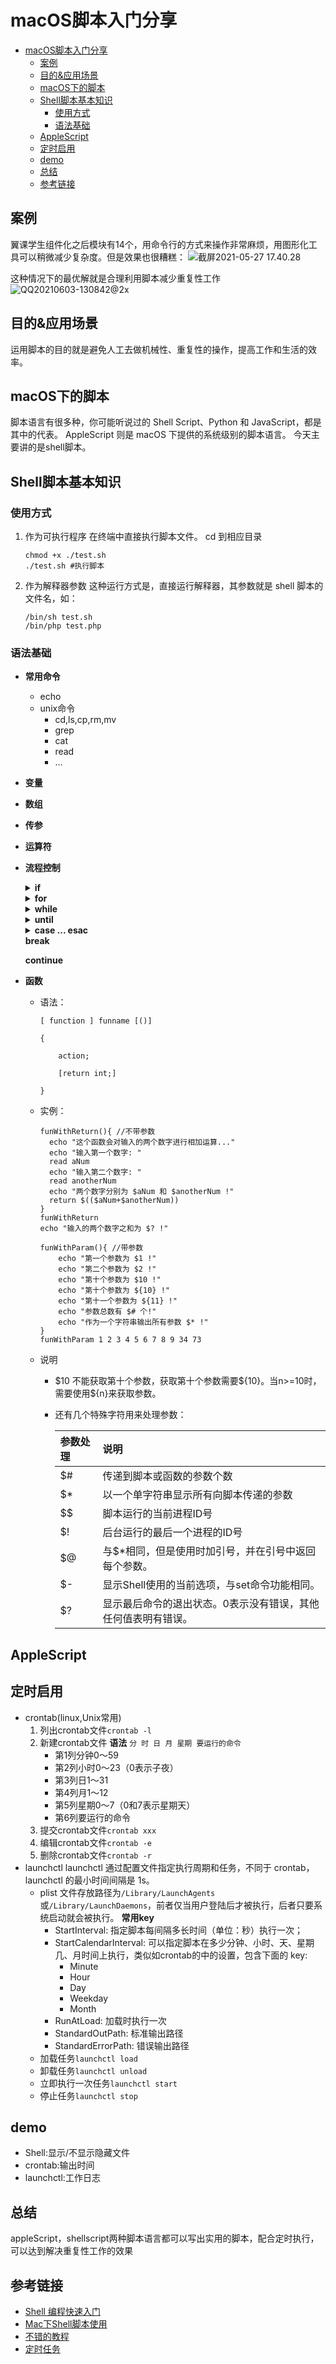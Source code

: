 # macOS脚本入门分享

- [macOS脚本入门分享](#macos脚本入门分享)
  - [案例](#案例)
  - [目的&应用场景](#目的应用场景)
  - [macOS下的脚本](#macos下的脚本)
  - [Shell脚本基本知识](#shell脚本基本知识)
    - [使用方式](#使用方式)
    - [语法基础](#语法基础)
  - [AppleScript](#applescript)
  - [定时启用](#定时启用)
  - [demo](#demo)
  - [总结](#总结)
  - [参考链接](#参考链接)

## 案例

翼课学生组件化之后模块有14个，用命令行的方式来操作非常麻烦，用图形化工具可以稍微减少复杂度。但是效果也很糟糕：
![截屏2021-05-27 17.40.28](/assets/截屏2021-05-27%2017.40.28.png)

这种情况下的最优解就是合理利用脚本减少重复性工作
![QQ20210603-130842@2x](/assets/QQ20210603-130842@2x.png)

## 目的&应用场景

运用脚本的目的就是避免人工去做机械性、重复性的操作，提高工作和生活的效率。

## macOS下的脚本

脚本语言有很多种，你可能听说过的 Shell Script、Python 和 JavaScript，都是其中的代表。
AppleScript 则是 macOS 下提供的系统级别的脚本语言。
今天主要讲的是shell脚本。

## Shell脚本基本知识

### 使用方式

1. 作为可执行程序
   在终端中直接执行脚本文件。 cd 到相应目录

   ```shell
   chmod +x ./test.sh
   ./test.sh #执行脚本
   ```

2. 作为解释器参数
   这种运行方式是，直接运行解释器，其参数就是 shell 脚本的文件名，如：

   ```shell
   /bin/sh test.sh
   /bin/php test.php
   ```

### 语法基础

- **常用命令**
  - echo
  - unix命令
    - cd,ls,cp,rm,mv
    - grep
    - cat
    - read
    - ...
- **变量**
- **数组**
- **传参**
- **运算符**
- **流程控制**
  <details>
  <summary><strong>if</strong></summary>
    <h4>语法</h4>

    ```
    if condition1
    then
        command1
    elif condition2 
    then 
        command2
    else
        commandN
    fi
    ```

    <h4>实例</h4>

    ```
    a=10
    b=20
    if [ $a == $b ]
    then
      echo "a 等于 b"
    elif [ $a -gt $b ]
    then
      echo "a 大于 b"
    elif [ $a -lt $b ]
    then
      echo "a 小于 b"
    else
      echo "没有符合的条件"
    fi
    ```

  </details>
  <details>
  <summary><strong>for</strong></summary>
    <h4>语法：</h4>

     ```for var in item1 item2 ... itemN; do command1; command2… done;```

    <h4>实例：</h4>

    ```
    for loop in 1 2 3 4 5
    do
        echo "The value is: $loop"
    done
    ```

  </details>

  <details>
  <summary><strong>while</strong></summary>
    <h4>语法：</h4>

     ```
    while condition
    do
        command
    done
     ```

    <h4>实例：</h4>

    ```
    int=1
    while(( $int<=5 ))
    do
        echo $int
        let "int++"
    done
    ```

    ```
    //无限循环
    while :
    do
        command
    done

    //无限循环2
    while true
    do
        command
    done
    ```

  </details>

  <details>
  <summary><strong>until</strong></summary>
    <p>
    until 循环执行一系列命令直至条件为 true 时停止。

    until 循环与 while 循环在处理方式上刚好相反。

    一般 while 循环优于 until 循环，但在某些时候—也只是极少数情况下，until 循环更加有用。
    </p>
    <h4>语法：</h4>

    ```
    until condition
    do
        command
    done
    ```

    <h4>实例：</h4>

    ```
    for loop in 1 2 3 4 5
    do
        echo "The value is: $loop"
    done
    ```

  </details>

  <details>
  <summary><strong>case ... esac</strong></summary>
  <p>
  case ... esac 为多选择语句，与其他语言中的 switch ... case 语句类似，是一种多分枝选择结构，每个 case 分支用右圆括号开始，用两个分号 ;; 表示 break，即执行结束，跳出整个 case ... esac 语句，esac（就是 case 反过来）作为结束标记。

  可以用 case 语句匹配一个值与一个模式，如果匹配成功，执行相匹配的命令。
  取值将检测匹配的每一个模式。一旦模式匹配，则执行完匹配模式相应命令后不再继续其他模式。如果无一匹配模式，使用星号 * 捕获该值，再执行后面的命令。
  </p>
    <h4>语法：</h4>

    ```
    case 值 in
    模式1)
        command1
        command2
        ...
        commandN
        ;;
    模式2）
        command1
        command2
        ...
        commandN
        ;;
    esac
    ```

    <h4>实例：</h4>

    ```
    for loop in 1 2 3 4 5
    do
        echo "The value is: $loop"
    done
    ```

  </details>
  <strong>break</strong>

  <strong>continue</strong>
- **函数**
  - 语法：

    ```
    [ function ] funname [()]

    {

        action;

        [return int;]

    }
    ```

  - 实例：

    ```
    funWithReturn(){ //不带参数
      echo "这个函数会对输入的两个数字进行相加运算..."
      echo "输入第一个数字: "
      read aNum
      echo "输入第二个数字: "
      read anotherNum
      echo "两个数字分别为 $aNum 和 $anotherNum !"
      return $(($aNum+$anotherNum))
    }
    funWithReturn
    echo "输入的两个数字之和为 $? !"
    ```

    ```
    funWithParam(){ //带参数
        echo "第一个参数为 $1 !"
        echo "第二个参数为 $2 !"
        echo "第十个参数为 $10 !"
        echo "第十个参数为 ${10} !"
        echo "第十一个参数为 ${11} !"
        echo "参数总数有 $# 个!"
        echo "作为一个字符串输出所有参数 $* !"
    }
    funWithParam 1 2 3 4 5 6 7 8 9 34 73
    ```

  - 说明
    - \$10 不能获取第十个参数，获取第十个参数需要${10}。当n>=10时，需要使用\${n}来获取参数。
    - 还有几个特殊字符用来处理参数：
  
      |参数处理 |说明|
      |:----    |:---|
      |$# |传递到脚本或函数的参数个数|
      |$* | 以一个单字符串显示所有向脚本传递的参数|
      |$$ | 脚本运行的当前进程ID号|
      |$! | 后台运行的最后一个进程的ID号|
      |\$@ | 与$*相同，但是使用时加引号，并在引号中返回每个参数。|
      |$- | 显示Shell使用的当前选项，与set命令功能相同。|
      |$? | 显示最后命令的退出状态。0表示没有错误，其他任何值表明有错误。|

## AppleScript

## 定时启用

- crontab(linux,Unix常用)
  1. 列出crontab文件```crontab -l```
  2. 新建crontab文件
    **语法**
    ```分 时 日 月 星期 要运行的命令```
     - 第1列分钟0～59
     - 第2列小时0～23（0表示子夜）
     - 第3列日1～31
     - 第4列月1～12
     - 第5列星期0～7（0和7表示星期天）
     - 第6列要运行的命令
  3. 提交crontab文件```crontab xxx```
  4. 编辑crontab文件```crontab -e```
  5. 删除crontab文件```crontab -r```
- launchctl
  launchctl 通过配置文件指定执行周期和任务，不同于 crontab，launchctl 的最小时间间隔是 1s。
  - plist 文件存放路径为```/Library/LaunchAgents```或```/Library/LaunchDaemons```，前者仅当用户登陆后才被执行，后者只要系统启动就会被执行。
    **常用key**
    - StartInterval: 指定脚本每间隔多长时间（单位：秒）执行一次；
    - StartCalendarInterval: 可以指定脚本在多少分钟、小时、天、星期几、月时间上执行，类似如crontab的中的设置，包含下面的 key:
      - Minute
      - Hour
      - Day
      - Weekday
      - Month
    - RunAtLoad: 加载时执行一次
    - StandardOutPath: 标准输出路径
    - StandardErrorPath: 错误输出路径
  - 加载任务```launchctl load```
  - 卸载任务```launchctl unload```
  - 立即执行一次任务```launchctl start```
  - 停止任务```launchctl stop```

## demo

- Shell:显示/不显示隐藏文件
- crontab:输出时间
- launchctl:工作日志

## 总结

appleScript，shellscript两种脚本语言都可以写出实用的脚本，配合定时执行，可以达到解决重复性工作的效果

## 参考链接

- [Shell 编程快速入门](https://www.runoob.com/w3cnote/shell-quick-start.html)
- [Mac下Shell脚本使用](https://www.jianshu.com/p/780cdac4e9a7)
- [不错的教程](https://www.jb51.net/article/28514.htm)
- [定时任务](https://www.jianshu.com/p/4addd9b455f2)
